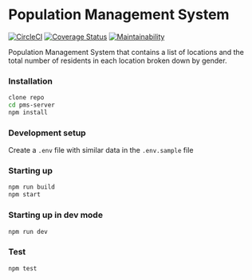 # Population Management System

[![CircleCI](https://circleci.com/gh/emasys/pms-server/tree/staging.svg?style=svg)](https://circleci.com/gh/emasys/pms-server/tree/staging)
[![Coverage Status](https://coveralls.io/repos/github/emasys/pms-server/badge.svg?branch=staging)](https://coveralls.io/github/emasys/pms-server?branch=staging)
[![Maintainability](https://api.codeclimate.com/v1/badges/2301a10ad42f11d457e3/maintainability)](https://codeclimate.com/github/emasys/pms-server/maintainability)

Population Management System that contains a list of locations and the total number of residents in each location broken down by gender.

### Installation

```sh
clone repo
cd pms-server
npm install
```

### Development setup

Create a `.env` file with similar data in the `.env.sample` file

### Starting up

```sh
npm run build
npm start
```

### Starting up in dev mode

```sh
npm run dev
```

### Test

```sh
npm test
```
